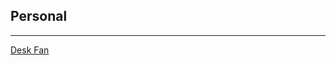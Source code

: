 ## Personal
---
[Desk Fan](https://www.amazon.co.uk/TriPole-2000mAh-Portable-Rechargeable-180%C2%B0Adjustable/dp/B09V54TYVD/ref=sxbs_pa_sp_search_thematic_btf_sspa?adgrpid=53227567196&content-id=amzn1.sym.6a4ce70b-072d-4344-93f5-39b353a0bb9e%3Aamzn1.sym.6a4ce70b-072d-4344-93f5-39b353a0bb9e&cv_ct_cx=fans&gclid=Cj0KCQjwr4eYBhDrARIsANPywChSufWaFFpjOiEhTpfMsJYJJbUXXR0mhTSPNicEDYSVrInQ1zjIxR8aAiWzEALw_wcB&hvadid=259013063703&hvdev=c&hvlocphy=1006487&hvnetw=g&hvqmt=e&hvrand=5952691251776710732&hvtargid=kwd-22235963&hydadcr=175_1736124&keywords=fans&pd_rd_i=B09V54TYVD&pd_rd_r=eb3a66c9-9edb-4c86-b95f-699c459ff0f4&pd_rd_w=CBZzS&pd_rd_wg=CWmB6&pf_rd_p=6a4ce70b-072d-4344-93f5-39b353a0bb9e&pf_rd_r=T942EPZ57EMS402F1EEM&qid=1661105266&sr=1-1-130005f3-2d11-417e-b0e8-3a8bb4fd4a84-spons&spLa=ZW5jcnlwdGVkUXVhbGlmaWVyPUEyMTJWVzJOWDY2RFJIJmVuY3J5cHRlZElkPUExMDA1NzQ4MVlPRUIwSlc1WUJSMyZlbmNyeXB0ZWRBZElkPUEwNzgzNDc4MVQ0WUhORUkwOEdSQyZ3aWRnZXROYW1lPXNwX3NlYXJjaF90aGVtYXRpY19idGYmYWN0aW9uPWNsaWNrUmVkaXJlY3QmZG9Ob3RMb2dDbGljaz10cnVl&th=1)

